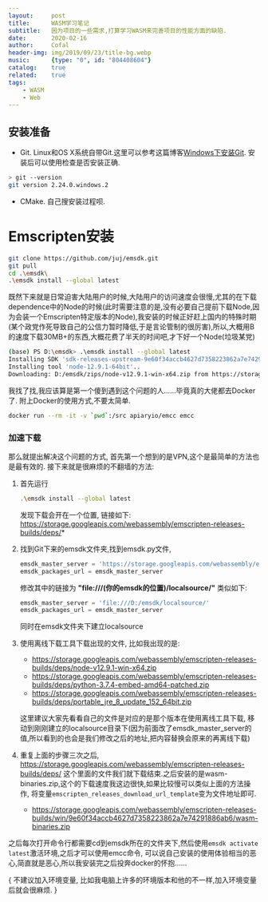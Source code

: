 ```yaml
---
layout:     post
title:      WASM学习笔记
subtitle:   因为项目的一些需求,打算学习WASM来完善项目的性能方面的缺陷.
date:       2020-02-16
author:     Cofal
header-img: img/2019/09/23/title-bg.webp
music:      {type: "0", id: "804408604"}
catalog:    true
related:    true
tags:
    - WASM
    - Web
---
```


## 安装准备
- Git. Linux和OS X系统自带Git.这里可以参考这篇博客[Windows下安装Git](https://www.cnblogs.com/wj-1314/p/7993819.html). 安装后可以使用检查是否安装正确.
```bash
> git --version
git version 2.24.0.windows.2
```
- CMake. 自己搜安装过程呗.

# Emscripten安装
```bash
git clone https://github.com/juj/emsdk.git
git pull
cd .\emsdk\
.\emsdk install --global latest
```
既然下来就是日常迫害大陆用户的时候,大陆用户的访问速度会很慢,尤其的在下载dependence中的Node的时候(此时需要注意的是,没有必要自己提前下载Node,因为会装一个Emscripten特定版本的Node),我安装的时候正好赶上国内的特殊时期(某个政党作死导致自己的公信力暂时降低,于是言论管制的很厉害),所以,大概用B的速度下载30MB+的东西,大概花费了半天的时间吧,才下好一个Node(垃圾某党)
```bash
(base) PS D:\emsdk> .\emsdk install --global latest
Installing SDK 'sdk-releases-upstream-9e60f34accb4627d7358223862a7e74291886ab6-64bit'..
Installing tool 'node-12.9.1-64bit'..
Downloading: D:/emsdk/zips/node-v12.9.1-win-x64.zip from https://storage.googleapis.com/webassembly/emscripten-releases-builds/deps/node-v12.9.1-win-x64.zip, 35200117 Bytes
```
我找了找,我应该算是第一个傻到遇到这个问题的人......毕竟真的大佬都去Docker了. 附上Docker的使用方式,不要太简单. 
```bash
docker run --rm -it -v `pwd`:/src apiaryio/emcc emcc
```
### 加速下载
那么就提出解决这个问题的方式, 首先第一个想到的是VPN,这个是最简单的方法也是最有效的. 接下来就是很麻烦的不翻墙的方法:
1. 首先运行
    ```bash
    .\emsdk install --global latest
    ```
    发现下载会开在一个位置, 链接如下: https://storage.googleapis.com/webassembly/emscripten-releases-builds/deps/*

2. 找到Git下来的emsdk文件夹,找到emsdk.py文件, 
    ```python
    emsdk_master_server = 'https://storage.googleapis.com/webassembly/emscripten-releases-builds/deps/'
    emsdk_packages_url = emsdk_master_server
    ```
    修改其中的链接为 **"file:///(你的emsdk的位置)/localsource/"**
    类似如下:
    ```python
    emsdk_master_server = 'file:///D:/emsdk/localsource/'
    emsdk_packages_url = emsdk_master_server
    ```
    同时在emsdk文件夹下建立localsource

3. 使用离线下载工具下载出现的文件, 比如我出现的是:
    - https://storage.googleapis.com/webassembly/emscripten-releases-builds/deps/node-v12.9.1-win-x64.zip
    - https://storage.googleapis.com/webassembly/emscripten-releases-builds/deps/python-3.7.4-embed-amd64-patched.zip
    - https://storage.googleapis.com/webassembly/emscripten-releases-builds/deps/portable_jre_8_update_152_64bit.zip

    这里建议大家先看看自己的文件是对应的是那个版本在使用离线工具下载, 移动到刚刚建立的localsource目录下(因为前面改了emsdk_master_server的值,所以看到的也会是我们修改之后的地址,把内容替换会原来的再离线下载)

4. 重复上面的步骤三次之后, https://storage.googleapis.com/webassembly/emscripten-releases-builds/deps/ 这个里面的文件我们就下载结束.之后安装的是wasm-binaries.zip,这个的下载速度我这边很快,如果比较慢可以类似上面的方法操作, 将变量`emscripten_releases_download_url_template`变为文件地址即可.
    - https://storage.googleapis.com/webassembly/emscripten-releases-builds/win/9e60f34accb4627d7358223862a7e74291886ab6/wasm-binaries.zip

之后每次打开命令行都需要cd到emsdk所在的文件夹下,然后使用`emsdk activate latest`激活环境,之后才可以使用emcc命令, 可以说自己安装的使用体验相当的恶心,简直就是恶心,所以我安装完之后投奔docker的怀抱......

{
    不建议加入环境变量, 比如我电脑上许多的环境版本和他的不一样,加入环境变量后就会很麻烦.
}